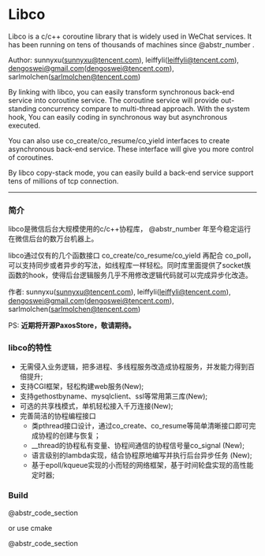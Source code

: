 # Libco

Libco is a c/c++ coroutine library that is widely used in WeChat services. It has been running on tens of thousands of machines since @abstr_number .

Author: sunnyxu(sunnyxu@tencent.com), leiffyli(leiffyli@tencent.com), dengoswei@gmail.com(dengoswei@tencent.com), sarlmolchen(sarlmolchen@tencent.com)

By linking with libco, you can easily transform synchronous back-end service into coroutine service. The coroutine service will provide out-standing concurrency compare to multi-thread approach. With the system hook, You can easily coding in synchronous way but asynchronous executed.

You can also use co_create/co_resume/co_yield interfaces to create asynchronous back-end service. These interface will give you more control of coroutines.

By libco copy-stack mode, you can easily build a back-end service support tens of millions of tcp connection.

* * *

### 简介

libco是微信后台大规模使用的c/c++协程库， @abstr_number 年至今稳定运行在微信后台的数万台机器上。 

libco通过仅有的几个函数接口 co_create/co_resume/co_yield 再配合 co_poll，可以支持同步或者异步的写法，如线程库一样轻松。同时库里面提供了socket族函数的hook，使得后台逻辑服务几乎不用修改逻辑代码就可以完成异步化改造。

作者: sunnyxu(sunnyxu@tencent.com), leiffyli(leiffyli@tencent.com), dengoswei@gmail.com(dengoswei@tencent.com), sarlmolchen(sarlmolchen@tencent.com)

PS: **近期将开源PaxosStore，敬请期待。**

### libco的特性

  * 无需侵入业务逻辑，把多进程、多线程服务改造成协程服务，并发能力得到百倍提升;
  * 支持CGI框架，轻松构建web服务(New);
  * 支持gethostbyname、mysqlclient、ssl等常用第三库(New);
  * 可选的共享栈模式，单机轻松接入千万连接(New);
  * 完善简洁的协程编程接口 
    * 类pthread接口设计，通过co_create、co_resume等简单清晰接口即可完成协程的创建与恢复；
    * __thread的协程私有变量、协程间通信的协程信号量co_signal (New);
    * 语言级别的lambda实现，结合协程原地编写并执行后台异步任务 (New);
    * 基于epoll/kqueue实现的小而轻的网络框架，基于时间轮盘实现的高性能定时器;



### Build

@abstr_code_section 

or use cmake

@abstr_code_section 
